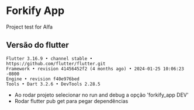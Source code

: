 # Forkify App

Project test for Alfa

## Versão do flutter
  
    Flutter 3.16.9 • channel stable • https://github.com/flutter/flutter.git
    Framework • revision 41456452f2 (4 months ago) • 2024-01-25 10:06:23 -0800
    Engine • revision f40e976bed
    Tools • Dart 3.2.6 • DevTools 2.28.5


- Ao rodar projeto selecionar no run and debug a opção 'forkify_app DEV'
- Rodar flutter pub get para pegar dependências

